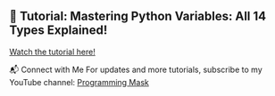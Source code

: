 ## 🐍 Tutorial: Mastering Python Variables: All 14 Types Explained!



[Watch the tutorial here!]([https://www.youtube.com/@ProgrammingMask/#](https://youtu.be/h-gZoCrCPfQ))

📬 Connect with Me
For updates and more tutorials, subscribe to my YouTube channel: [Programming Mask](https://www.youtube.com/@ProgrammingMask)

